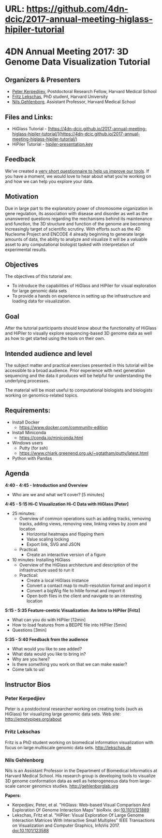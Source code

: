 # URL: https://github.com/4dn-dcic/2017-annual-meeting-higlass-hipiler-tutorial


# 4DN Annual Meeting 2017: 3D Genome Data Visualization Tutorial

## Organizers & Presenters

* [Peter Kerpedjiev](http://emptypipes.org/about), Postdoctoral Research Fellow, Harvard Medical School
* [Fritz Lekschas](http://lekschas.de), PhD student, Harvard University
* [Nils Gehlenborg](http://gehlenborglab.org), Assistant Professor, Harvard Medical School

## Files and Links:

* HiGlass Tutorial - [https://4dn-dcic.github.io/2017-annual-meeting-higlass-hipiler-tutorial/](https://4dn-dcic.github.io/2017-annual-meeting-higlass-hipiler-tutorial/)
* HiPiler Tutorial - [hipiler-presentation.key](https://github.com/4dn-dcic/2017-annual-meeting-higlass-hipiler-tutorial/blob/master/hipiler-presentation.key?raw=true)

## Feedback

We've created a [very short questionnaire to help us improve our
tools](https://goo.gl/forms/jCllHdoSvaK8SIUv2). If you have a moment, we would
love to hear about what you're working on and how we can help you
explore your data.


## Motivation

Due in large part to the explanatory power of chromosome organization in gene
regulation, its association with disease and disorder as well as the unanswered
questions regarding the mechanisms behind its maintenance and function, the 3D
structure and function of the genome are becoming increasingly target of
scientific scrutiny. With efforts such as the 4D Nucleome Project and ENCODE 4
already beginning to generate large amounts of data, the ability to analyze and
visualize it will be a valuable asset to any computational biologist tasked
with interpretation of experimental results.


## Objectives

The objectives of this tutorial are:

* To introduce the capabilities of HiGlass and HiPiler for visual exploration for large genomic data sets
* To provide a hands on experience in setting up the infrastructure and loading data for visualization.


## Goal

After the tutorial participants should know about the functionality of HiGlass and HiPiler to visually explore sequencing-based 3D genome data as well as how to get started using the tools on their own.


## Intended audience and level

The subject matter and practical exercises presented in this tutorial will be accessible to a broad audience. Prior experience with next generation sequencing and the data it produces will be helpful for understanding the underlying processes.

The material will be most useful to computational biologists and biologists working on genomics-related topics.


## Requirements:

* Install Docker
  * https://www.docker.com/community-edition
* Install Miniconda
  * https://conda.io/miniconda.html  
* Windows users
  * Putty (for ssh)
  * https://www.chiark.greenend.org.uk/~sgtatham/putty/latest.html
* Python with Pandas
  
  
## Agenda

**4:40 - 4:45 - Introduction and Overview**

* Who are we and what we'll cover? [5 minutes]

**4:45 - 5:15 Hi-C Visualization Hi-C Data with HiGlass [Peter]**

* 25 minutes: 
  * Overview of common operations such as adding tracks, removing tracks, adding views, removing view, linking views by zoom and location
    * Horizontal heatmaps and flipping them
    * Value scaling locking
    * Export link, SVG and JSON
  * Practical: 
    * Create an interactive version of a figure
* 10 minutes: Installing HiGlass
  * Overview of the HiGlass architecture and description of the infrastructure used to run it
  * Practical: 
    * Create a local HiGlass instance
    * Convert a contact map to multi-resolution format and import it
    * Convert a bigWig file to hitile format and import it
    * Open both files in the client and navigate to an interesting location

**5:15 - 5:35 Feature-centric Visualization: An Intro to HiPiler [Fritz]**

* What can you do with HiPiler [12min]
* How to load features from a BEDPE file into HiPiler [5min]
* Questions [3min]

**5:35 - 5:40 Feedback from the audience**

* What would you like to see added?
* What data would you like to bring in?
* Why are you here?
* Is there something you work on that we can make easier?
* Come talk to us!

## Instructor Bios


### Peter Kerpedjiev

Peter is a postdoctoral researcher working on creating tools (such as HiGlass) for visualizing large genomic data sets. Web site: http://emptypipes.org/about

### Fritz Lekschas

Fritz is a PhD student working on biomedical information visualization with focus on large multiscale genomic data sets. http://lekschas.de

### Nils Gehlenborg

Nils is an Assistant Professor in the Department of Biomedical Informatics at Harvard Medical School. His research group is developing tools to visualize 3D genome conformation data as well as heterogeneous data from large-scale cancer genomics studies. http://gehlenborglab.org 

**Papers:**

* Kerpedjiev, Peter, et al. "HiGlass: Web-based Visual Comparison And Exploration Of Genome Interaction Maps" bioRxiv. doi:[10.1101/121889](https://doi.org/10.1101/121889)
* Lekschas, Fritz et al. "HiPiler: Visual Exploration Of Large Genome Interaction Matrices With Interactive Small Multiples" IEEE Transactions on Visualization and Computer Graphics, InfoVis 2017. [doi:10.1101/123588](https://vcg.seas.harvard.edu/publications/hipiler-visual-exploration-of-large-genome-interaction-matrices-with-interactive-small-multiples)
